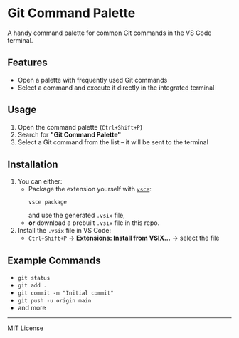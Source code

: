 # Git Command Palette

A handy command palette for common Git commands in the VS Code terminal.

## Features

- Open a palette with frequently used Git commands
- Select a command and execute it directly in the integrated terminal

## Usage

1. Open the command palette (`Ctrl+Shift+P`)
2. Search for **"Git Command Palette"**
3. Select a Git command from the list – it will be sent to the terminal

## Installation

1. You can either:
   - Package the extension yourself with [`vsce`](https://code.visualstudio.com/api/working-with-extensions/publishing-extension):
     ```
     vsce package
     ```
     and use the generated `.vsix` file,
   - **or** download a prebuilt `.vsix` file in this repo.
2. Install the `.vsix` file in VS Code:
   - `Ctrl+Shift+P` → **Extensions: Install from VSIX...** → select the file

## Example Commands

- `git status`
- `git add .`
- `git commit -m "Initial commit"`
- `git push -u origin main`
- and more

---

MIT License
